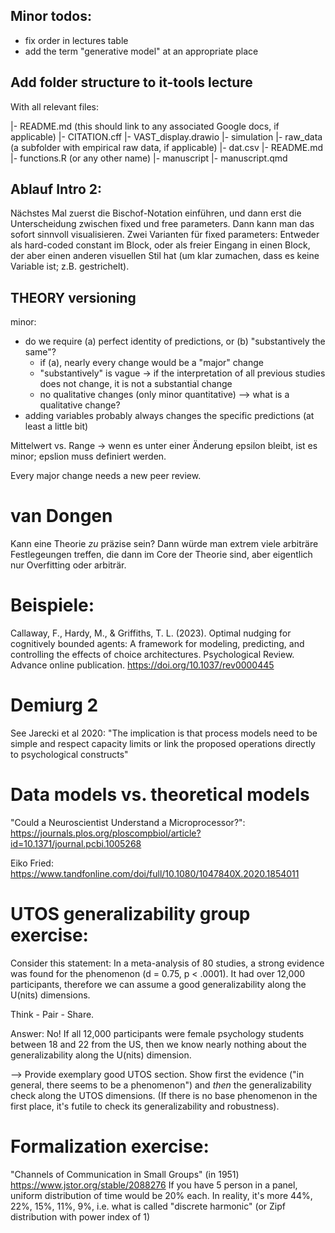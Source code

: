 ## Minor todos:

- fix order in lectures table
- add the term "generative model" at an appropriate place

## Add folder structure to it-tools lecture

With all relevant files:

|- README.md (this should link to any associated Google docs, if applicable)
|- CITATION.cff
|- VAST_display.drawio
|- simulation
     |- raw_data (a subfolder with empirical raw data, if applicable)
	      |- dat.csv
	 |- README.md
     |- functions.R (or any other name)
|- manuscript
     |- manuscript.qmd



## Ablauf Intro 2:

Nächstes Mal zuerst die Bischof-Notation einführen, und dann erst die Unterscheidung zwischen fixed und free parameters.
Dann kann man das sofort sinnvoll visualisieren.
Zwei Varianten für fixed parameters: Entweder als hard-coded constant im Block, oder als freier Eingang in einen Block, der aber einen anderen visuellen Stil hat (um klar zumachen, dass es keine Variable ist; z.B. gestrichelt).


## THEORY versioning
minor:
- do we require (a) perfect identity of predictions, or (b) "substantively the same"?
	- if (a), nearly every change would be a "major" change
	- "substantively" is vague -> if the interpretation of all previous studies does not change, it is not a substantial change
	- no qualitative changes (only minor quantitative) --> what is a qualitative change?
- adding variables probably always changes the specific predictions (at least a little bit)

Mittelwert vs. Range -> wenn es unter einer Änderung epsilon bleibt, ist es minor; epslion muss definiert werden.


Every major change needs a new peer review.

# van Dongen

Kann eine Theorie *zu* präzise sein? Dann würde man extrem viele arbiträre Festlegeungen treffen, die dann im Core der Theorie sind, aber eigentlich nur Overfitting oder arbiträr.


# Beispiele:

Callaway, F., Hardy, M., & Griffiths, T. L. (2023). Optimal nudging for cognitively bounded agents: A framework for modeling, predicting, and controlling the effects of choice architectures. Psychological Review. Advance online publication. https://doi.org/10.1037/rev0000445

# Demiurg 2

See Jarecki et al 2020:
"The implication is that process models need to be simple and respect capacity limits or link the proposed operations directly to psychological constructs"

# Data models vs. theoretical models

"Could a Neuroscientist Understand a Microprocessor?":
https://journals.plos.org/ploscompbiol/article?id=10.1371/journal.pcbi.1005268

Eiko Fried: https://www.tandfonline.com/doi/full/10.1080/1047840X.2020.1854011

# UTOS generalizability group exercise:

Consider this statement: In a meta-analysis of 80 studies, a strong evidence was found for the phenomenon (d = 0.75, p < .0001). It had over 12,000 participants, therefore we can assume a good generalizability along the U(nits) dimensions.

Think - Pair - Share.

Answer: No! If all 12,000 participants were female psychology students between 18 and 22 from the US, then we know nearly nothing about the generalizability along the U(nits) dimension.

--> Provide exemplary good UTOS section.
Show first the evidence ("in general, there seems to be a phenomenon") and *then* the generalizability check along the UTOS dimensions. (If there is no base phenomenon in the first place, it's futile to check its generalizability and robustness).


# Formalization exercise:

"Channels of Communication in Small Groups"  (in 1951) https://www.jstor.org/stable/2088276 If you have 5 person in a panel, uniform distribution of time would be 20% each. In reality, it's more 44%, 22%, 15%, 11%,  9%, i.e. what is called "discrete harmonic" (or Zipf distribution with power index of 1)